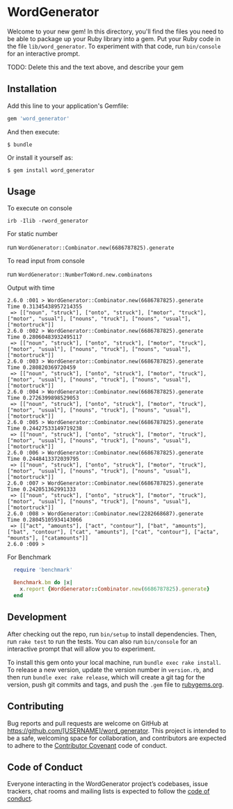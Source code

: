 # WordGenerator

Welcome to your new gem! In this directory, you'll find the files you need to be able to package up your Ruby library into a gem. Put your Ruby code in the file `lib/word_generator`. To experiment with that code, run `bin/console` for an interactive prompt.

TODO: Delete this and the text above, and describe your gem

## Installation

Add this line to your application's Gemfile:

```ruby
gem 'word_generator'
```

And then execute:

    $ bundle

Or install it yourself as:

    $ gem install word_generator

## Usage


To execute on console

`irb -Ilib -rword_generator`

For static number

run `WordGenerator::Combinator.new(6686787825).generate`

To read input from console

run `WordGenerator::NumberToWord.new.combinatons`

Output with time
```
2.6.0 :001 > WordGenerator::Combinator.new(6686787825).generate
Time 0.31345438957214355
 => [["noun", "struck"], ["onto", "struck"], ["motor", "truck"], ["motor", "usual"], ["nouns", "truck"], ["nouns", "usual"], ["motortruck"]]
2.6.0 :002 > WordGenerator::Combinator.new(6686787825).generate
Time 0.28060483932495117
 => [["noun", "struck"], ["onto", "struck"], ["motor", "truck"], ["motor", "usual"], ["nouns", "truck"], ["nouns", "usual"], ["motortruck"]]
2.6.0 :003 > WordGenerator::Combinator.new(6686787825).generate
Time 0.280820369720459
 => [["noun", "struck"], ["onto", "struck"], ["motor", "truck"], ["motor", "usual"], ["nouns", "truck"], ["nouns", "usual"], ["motortruck"]]
2.6.0 :004 > WordGenerator::Combinator.new(6686787825).generate
Time 0.2726399898529053
 => [["noun", "struck"], ["onto", "struck"], ["motor", "truck"], ["motor", "usual"], ["nouns", "truck"], ["nouns", "usual"], ["motortruck"]]
2.6.0 :005 > WordGenerator::Combinator.new(6686787825).generate
Time 0.24427533149719238
 => [["noun", "struck"], ["onto", "struck"], ["motor", "truck"], ["motor", "usual"], ["nouns", "truck"], ["nouns", "usual"], ["motortruck"]]
2.6.0 :006 > WordGenerator::Combinator.new(6686787825).generate
Time 0.2448413372039795
 => [["noun", "struck"], ["onto", "struck"], ["motor", "truck"], ["motor", "usual"], ["nouns", "truck"], ["nouns", "usual"], ["motortruck"]]
2.6.0 :007 > WordGenerator::Combinator.new(6686787825).generate
Time 0.242051362991333
 => [["noun", "struck"], ["onto", "struck"], ["motor", "truck"], ["motor", "usual"], ["nouns", "truck"], ["nouns", "usual"], ["motortruck"]]
2.6.0 :008 > WordGenerator::Combinator.new(2282668687).generate
Time 0.28045105934143066
 => [["act", "amounts"], ["act", "contour"], ["bat", "amounts"], ["bat", "contour"], ["cat", "amounts"], ["cat", "contour"], ["acta", "mounts"], ["catamounts"]]
2.6.0 :009 >

```
For Benchmark

```ruby
  require 'benchmark'

  Benchmark.bm do |x|
    x.report {WordGenerator::Combinator.new(6686787825).generate}
  end
```

## Development

After checking out the repo, run `bin/setup` to install dependencies. Then, run `rake test` to run the tests. You can also run `bin/console` for an interactive prompt that will allow you to experiment.

To install this gem onto your local machine, run `bundle exec rake install`. To release a new version, update the version number in `version.rb`, and then run `bundle exec rake release`, which will create a git tag for the version, push git commits and tags, and push the `.gem` file to [rubygems.org](https://rubygems.org).

## Contributing

Bug reports and pull requests are welcome on GitHub at https://github.com/[USERNAME]/word_generator. This project is intended to be a safe, welcoming space for collaboration, and contributors are expected to adhere to the [Contributor Covenant](http://contributor-covenant.org) code of conduct.

## Code of Conduct

Everyone interacting in the WordGenerator project’s codebases, issue trackers, chat rooms and mailing lists is expected to follow the [code of conduct](https://github.com/[USERNAME]/word_generator/blob/master/CODE_OF_CONDUCT.md).
